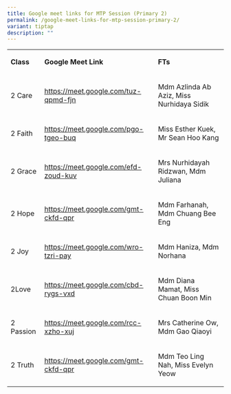 ```yaml
---
title: Google meet links for MTP Session (Primary 2)
permalink: /google-meet-links-for-mtp-session-primary-2/
variant: tiptap
description: ""
---
```

<table style="minWidth: 75px">
<colgroup>
<col>
<col>
<col>
</colgroup>
<tbody>
<tr>
<td rowspan="1" colspan="1">
<p><strong>Class</strong>
</p>
</td>
<td rowspan="1" colspan="1">
<p><strong>Google Meet Link</strong>
</p>
</td>
<td rowspan="1" colspan="1">
<p><strong>FTs</strong>
</p>
</td>
</tr>
<tr>
<td rowspan="1" colspan="1">
<p>2 Care</p>
</td>
<td rowspan="1" colspan="1">
<p><a href="https://meet.google.com/tuz-qpmd-fjn" rel="noopener noreferrer nofollow" target="_blank"><u>https://meet.google.com/tuz-qpmd-fjn</u></a>
</p>
</td>
<td rowspan="1" colspan="1">
<p>Mdm Azlinda Ab Aziz, Miss Nurhidaya Sidik</p>
</td>
</tr>
<tr>
<td rowspan="1" colspan="1">
<p>2 Faith</p>
</td>
<td rowspan="1" colspan="1">
<p><a href="https://meet.google.com/tuz-qpmd-fjn" rel="noopener noreferrer nofollow" target="_blank"><u>https://meet.google.com/pgo-tgeo-buq</u></a>
</p>
</td>
<td rowspan="1" colspan="1">
<p>Miss Esther Kuek, Mr Sean Hoo Kang</p>
</td>
</tr>
<tr>
<td rowspan="1" colspan="1">
<p>2 Grace</p>
</td>
<td rowspan="1" colspan="1">
<p><a href="https://meet.google.com/tuz-qpmd-fjn" rel="noopener noreferrer nofollow" target="_blank"><u>https://meet.google.com/efd-zoud-kuv</u></a>
</p>
</td>
<td rowspan="1" colspan="1">
<p>Mrs Nurhidayah Ridzwan, Mdm Juliana</p>
</td>
</tr>
<tr>
<td rowspan="1" colspan="1">
<p>2 Hope</p>
</td>
<td rowspan="1" colspan="1">
<p><a href="https://meet.google.com/tuz-qpmd-fjn" rel="noopener noreferrer nofollow" target="_blank"><u>https://meet.google.com/gmt-ckfd-qpr</u></a>
</p>
</td>
<td rowspan="1" colspan="1">
<p>Mdm Farhanah, Mdm Chuang Bee Eng</p>
</td>
</tr>
<tr>
<td rowspan="1" colspan="1">
<p>2 Joy</p>
</td>
<td rowspan="1" colspan="1">
<p><a href="https://meet.google.com/tuz-qpmd-fjn" rel="noopener noreferrer nofollow" target="_blank"><u>https://meet.google.com/wro-tzri-pay</u></a>
</p>
</td>
<td rowspan="1" colspan="1">
<p>Mdm Haniza, Mdm Norhana</p>
</td>
</tr>
<tr>
<td rowspan="1" colspan="1">
<p>2Love</p>
</td>
<td rowspan="1" colspan="1">
<p><a href="https://meet.google.com/tuz-qpmd-fjn" rel="noopener noreferrer nofollow" target="_blank"><u>https://meet.google.com/cbd-rygs-vxd</u></a>
</p>
</td>
<td rowspan="1" colspan="1">
<p>Mdm Diana Mamat, Miss Chuan Boon Min</p>
</td>
</tr>
<tr>
<td rowspan="1" colspan="1">
<p>2 Passion</p>
</td>
<td rowspan="1" colspan="1">
<p><a href="https://meet.google.com/tuz-qpmd-fjn" rel="noopener noreferrer nofollow" target="_blank"><u>https://meet.google.com/rcc-xzho-xuj</u></a>
</p>
</td>
<td rowspan="1" colspan="1">
<p>Mrs Catherine Ow, Mdm Gao Qiaoyi</p>
</td>
</tr>
<tr>
<td rowspan="1" colspan="1">
<p>2 Truth</p>
</td>
<td rowspan="1" colspan="1">
<p><a href="https://meet.google.com/tuz-qpmd-fjn" rel="noopener noreferrer nofollow" target="_blank"><u>https://meet.google.com/gmt-ckfd-qpr</u></a>
</p>
</td>
<td rowspan="1" colspan="1">
<p>Mdm Teo Ling Nah, Miss Evelyn Yeow</p>
</td>
</tr>
</tbody>
</table>
<p></p>
